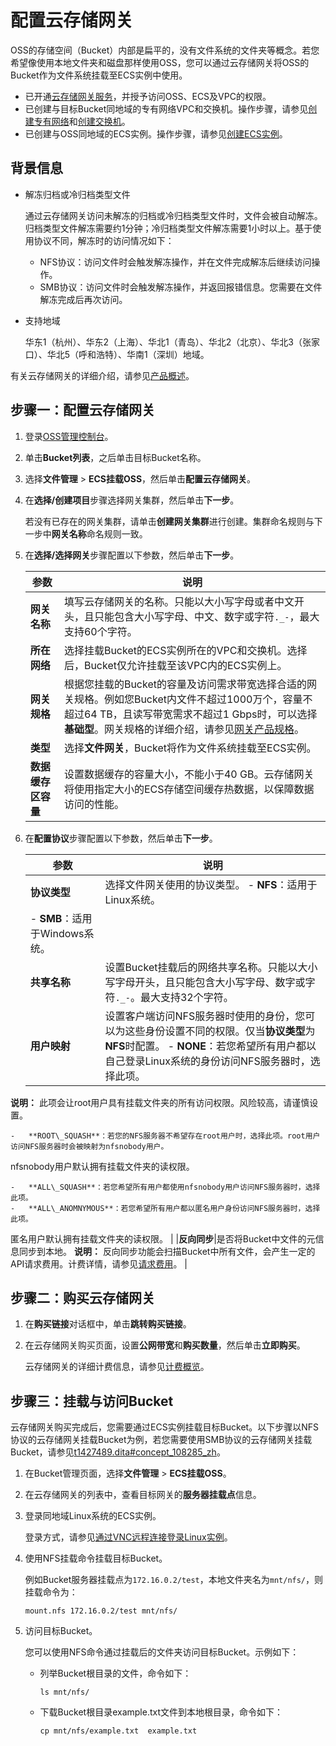 # 配置云存储网关

OSS的存储空间（Bucket）内部是扁平的，没有文件系统的文件夹等概念。若您希望像使用本地文件夹和磁盘那样使用OSS，您可以通过云存储网关将OSS的Bucket作为文件系统挂载至ECS实例中使用。

-   已开通[云存储网关服务](https://sgwnew.console.aliyun.com/)，并授予访问OSS、ECS及VPC的权限。
-   已创建与目标Bucket同地域的专有网络VPC和交换机。操作步骤，请参见[创建专有网络](/cn.zh-CN/专有网络和交换机/管理专有网络/创建专有网络.md)和[创建交换机](/cn.zh-CN/专有网络和交换机/管理交换机/创建交换机.md)。
-   已创建与OSS同地域的ECS实例。操作步骤，请参见[创建ECS实例](/cn.zh-CN/快速入门/通过控制台使用ECS实例（快捷版）.md)。

## 背景信息

-   解冻归档或冷归档类型文件

    通过云存储网关访问未解冻的归档或冷归档类型文件时，文件会被自动解冻。归档类型文件解冻需要约1分钟；冷归档类型文件解冻需要1小时以上。基于使用协议不同，解冻时的访问情况如下：

    -   NFS协议：访问文件时会触发解冻操作，并在文件完成解冻后继续访问操作。
    -   SMB协议：访问文件时会触发解冻操作，并返回报错信息。您需要在文件解冻完成后再次访问。
-   支持地域

    华东1（杭州）、华东2（上海）、华北1（青岛）、华北2（北京）、华北3（张家口）、华北5（呼和浩特）、华南1（深圳）地域。


有关云存储网关的详细介绍，请参见[产品概述](https://help.aliyun.com/document_detail/53972.html)。

## 步骤一：配置云存储网关

1.  登录[OSS管理控制台](https://oss.console.aliyun.com/)。

2.  单击**Bucket列表**，之后单击目标Bucket名称。

3.  选择**文件管理** \> **ECS挂载OSS**，然后单击**配置云存储网关**。

4.  在**选择/创建项目**步骤选择网关集群，然后单击**下一步**。

    若没有已存在的网关集群，请单击**创建网关集群**进行创建。集群命名规则与下一步中**网关名称**命名规则一致。

5.  在**选择/选择网关**步骤配置以下参数，然后单击**下一步**。

    |参数|说明|
    |--|--|
    |**网关名称**|填写云存储网关的名称。只能以大小写字母或者中文开头，且只能包含大小写字母、中文、数字或字符`._-`，最大支持60个字符。 |
    |**所在网络**|选择挂载Bucket的ECS实例所在的VPC和交换机。选择后，Bucket仅允许挂载至该VPC内的ECS实例上。|
    |**网关规格**|根据您挂载的Bucket的容量及访问需求带宽选择合适的网关规格。例如您Bucket内文件不超过1000万个，容量不超过64 TB，且读写带宽需求不超过1 Gbps时，可以选择**基础型**。网关规格的详细介绍，请参见[网关产品规格](https://help.aliyun.com/document_detail/108235.html)。 |
    |**类型**|选择**文件网关**，Bucket将作为文件系统挂载至ECS实例。|
    |**数据缓存区容量**|设置数据缓存的容量大小，不能小于40 GB。云存储网关将使用指定大小的ECS存储空间缓存热数据，以保障数据访问的性能。 |

6.  在**配置协议**步骤配置以下参数，然后单击**下一步**。

    |参数|说明|
    |--|--|
    |**协议类型**|选择文件网关使用的协议类型。    -   **NFS**：适用于Linux系统。
    -   **SMB**：适用于Windows系统。 |
    |**共享名称**|设置Bucket挂载后的网络共享名称。只能以大小写字母开头，且只能包含大小写字母、数字或字符`._-`。最大支持32个字符。 |
    |**用户映射**|设置客户端访问NFS服务器时使用的身份，您可以为这些身份设置不同的权限。仅当**协议类型**为**NFS**时配置。    -   **NONE**：若您希望所有用户都以自己登录Linux系统的身份访问NFS服务器时，选择此项。

**说明：** 此项会让root用户具有挂载文件夹的所有访问权限。风险较高，请谨慎设置。

    -   **ROOT\_SQUASH**：若您的NFS服务器不希望存在root用户时，选择此项。root用户访问NFS服务器时会被映射为nfsnobody用户。

nfsnobody用户默认拥有挂载文件夹的读权限。

    -   **ALL\_SQUASH**：若您希望所有用户都使用nfsnobody用户访问NFS服务器时，选择此项。
    -   **ALL\_ANOMNYMOUS**：若您希望所有用户都以匿名用户身份访问NFS服务器时，选择此项。

匿名用户默认拥有挂载文件夹的读权限。 |
    |**反向同步**|是否将Bucket中文件的元信息同步到本地。 **说明：** 反向同步功能会扫描Bucket中所有文件，会产生一定的API请求费用。计费详情，请参见[请求费用](/cn.zh-CN/计量计费/计量项和计费项/请求费用.md)。 |


## 步骤二：购买云存储网关

1.  在**购买链接**对话框中，单击**跳转购买链接**。

2.  在云存储网关购买页面，设置**公网带宽**和**购买数量**，然后单击**立即购买**。

    云存储网关的详细计费信息，请参见[计费概览](https://help.aliyun.com/document_detail/126872.html)。


## 步骤三：挂载与访问Bucket

云存储网关购买完成后，您需要通过ECS实例挂载目标Bucket。以下步骤以NFS协议的云存储网关挂载Bucket为例，若您需要使用SMB协议的云存储网关挂载Bucket，请参见[t1427489.dita\#concept\_108285\_zh](/cn.zh-CN/云控制台用户指南/文件网关/访问共享目录/访问SMB共享目录.md)。

1.  在Bucket管理页面，选择**文件管理** \> **ECS挂载OSS**。

2.  在云存储网关的列表中，查看目标网关的**服务器挂载点**信息。

3.  登录同地域Linux系统的ECS实例。

    登录方式，请参见[通过VNC远程连接登录Linux实例](/cn.zh-CN/实例/连接实例/连接Linux实例/通过VNC远程连接登录Linux实例.md)。

4.  使用NFS挂载命令挂载目标Bucket。

    例如Bucket服务器挂载点为`172.16.0.2/test`，本地文件夹名为`mnt/nfs/`，则挂载命令为：

    ```
    mount.nfs 172.16.0.2/test mnt/nfs/
    ```

5.  访问目标Bucket。

    您可以使用NFS命令通过挂载后的文件夹访问目标Bucket。示例如下：

    -   列举Bucket根目录的文件，命令如下：

        ```
        ls mnt/nfs/
        ```

    -   下载Bucket根目录example.txt文件到本地根目录，命令如下：

        ```
        cp mnt/nfs/example.txt  example.txt
        ```


